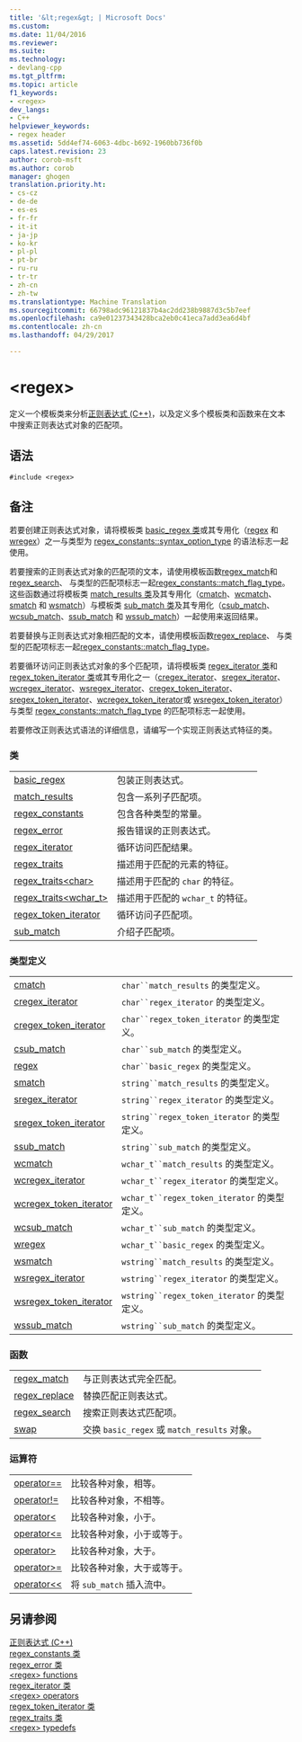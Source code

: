 ```yaml
---
title: '&lt;regex&gt; | Microsoft Docs'
ms.custom: 
ms.date: 11/04/2016
ms.reviewer: 
ms.suite: 
ms.technology:
- devlang-cpp
ms.tgt_pltfrm: 
ms.topic: article
f1_keywords:
- <regex>
dev_langs:
- C++
helpviewer_keywords:
- regex header
ms.assetid: 5dd4ef74-6063-4dbc-b692-1960bb736f0b
caps.latest.revision: 23
author: corob-msft
ms.author: corob
manager: ghogen
translation.priority.ht:
- cs-cz
- de-de
- es-es
- fr-fr
- it-it
- ja-jp
- ko-kr
- pl-pl
- pt-br
- ru-ru
- tr-tr
- zh-cn
- zh-tw
ms.translationtype: Machine Translation
ms.sourcegitcommit: 66798adc96121837b4ac2dd238b9887d3c5b7eef
ms.openlocfilehash: ca9e01237343428bca2eb0c41eca7add3ea6d4bf
ms.contentlocale: zh-cn
ms.lasthandoff: 04/29/2017

---
```

# <a name="ltregexgt"></a>&lt;regex&gt;
定义一个模板类来分析[正则表达式 (C++)](../standard-library/regular-expressions-cpp.md)，以及定义多个模板类和函数来在文本中搜索正则表达式对象的匹配项。  
  
## <a name="syntax"></a>语法  
  
```  
#include <regex>  
```  
  
## <a name="remarks"></a>备注  
 若要创建正则表达式对象，请将模板类 [basic_regex 类](../standard-library/basic-regex-class.md)或其专用化（[regex](../standard-library/regex-typedefs.md#regex) 和[wregex](../standard-library/regex-typedefs.md#wregex)）之一与类型为 [regex_constants::syntax_option_type](../standard-library/regex-constants-class.md#syntax_option_type) 的语法标志一起使用。  
  
 若要搜索的正则表达式对象的匹配项的文本，请使用模板函数[regex_match](../standard-library/regex-functions.md#regex_match)和[regex_search](../standard-library/regex-functions.md#regex_search)、 与类型的匹配项标志一起[regex_constants::match_flag_type](../standard-library/regex-constants-class.md#match_flag_type)。 这些函数通过将模板类 [match_results 类](../standard-library/match-results-class.md)及其专用化（[cmatch](../standard-library/regex-typedefs.md#cmatch)、[wcmatch](../standard-library/regex-typedefs.md#wcmatch)、[smatch](../standard-library/regex-typedefs.md#smatch) 和 [wsmatch](../standard-library/regex-typedefs.md#wsmatch)）与模板类 [sub_match 类](../standard-library/sub-match-class.md)及其专用化（[csub_match](../standard-library/regex-typedefs.md#csub_match)、[wcsub_match](../standard-library/regex-typedefs.md#wcsub_match)、[ssub_match](../standard-library/regex-typedefs.md#ssub_match) 和 [wssub_match](../standard-library/regex-typedefs.md#wssub_match)）一起使用来返回结果。  
  
 若要替换与正则表达式对象相匹配的文本，请使用模板函数[regex_replace](../standard-library/regex-functions.md#regex_replace)、 与类型的匹配项标志一起[regex_constants::match_flag_type](../standard-library/regex-constants-class.md#match_flag_type)。  
  
 若要循环访问正则表达式对象的多个匹配项，请将模板类 [regex_iterator 类](../standard-library/regex-iterator-class.md)和 [regex_token_iterator 类](../standard-library/regex-token-iterator-class.md)或其专用化之一（[cregex_iterator](../standard-library/regex-typedefs.md#cregex_iterator)、[sregex_iterator](../standard-library/regex-typedefs.md#sregex_iterator)、[wcregex_iterator](../standard-library/regex-typedefs.md#wcregex_iterator)、[wsregex_iterator](../standard-library/regex-typedefs.md#wsregex_iterator)、[cregex_token_iterator](../standard-library/regex-typedefs.md#cregex_token_iterator)、[sregex_token_iterator](../standard-library/regex-typedefs.md#sregex_token_iterator)、[wcregex_token_iterator](../standard-library/regex-typedefs.md#wcregex_token_iterator)或 [wsregex_token_iterator](../standard-library/regex-typedefs.md#wsregex_token_iterator)）与类型 [regex_constants::match_flag_type](../standard-library/regex-constants-class.md#match_flag_type) 的匹配项标志一起使用。  
  
 若要修改正则表达式语法的详细信息，请编写一个实现正则表达式特征的类。  
  
### <a name="classes"></a>类  
  
|||  
|-|-|  
|[basic_regex](../standard-library/basic-regex-class.md)|包装正则表达式。|  
|[match_results](../standard-library/match-results-class.md)|包含一系列子匹配项。|  
|[regex_constants](../standard-library/regex-constants-class.md)|包含各种类型的常量。|  
|[regex_error](../standard-library/regex-error-class.md)|报告错误的正则表达式。|  
|[regex_iterator](../standard-library/regex-iterator-class.md)|循环访问匹配结果。|  
|[regex_traits](../standard-library/regex-traits-class.md)|描述用于匹配的元素的特征。|  
|[regex_traits\<char>](../standard-library/regex-traits-char-class.md)|描述用于匹配的 `char` 的特征。|  
|[regex_traits<wchar_t>](../standard-library/regex-traits-wchar-t-class.md)|描述用于匹配的 `wchar_t` 的特征。|  
|[regex_token_iterator](../standard-library/regex-token-iterator-class.md)|循环访问子匹配项。|  
|[sub_match](../standard-library/sub-match-class.md)|介绍子匹配项。|  
  
### <a name="type-definitions"></a>类型定义  
  
|||  
|-|-|  
|[cmatch](../standard-library/regex-typedefs.md#cmatch)|`char``match_results` 的类型定义。|  
|[cregex_iterator](../standard-library/regex-typedefs.md#cregex_iterator)|`char``regex_iterator` 的类型定义。|  
|[cregex_token_iterator](../standard-library/regex-typedefs.md#cregex_token_iterator)|`char``regex_token_iterator` 的类型定义。|  
|[csub_match](../standard-library/regex-typedefs.md#csub_match)|`char``sub_match` 的类型定义。|  
|[regex](../standard-library/regex-typedefs.md#regex)|`char``basic_regex` 的类型定义。|  
|[smatch](../standard-library/regex-typedefs.md#smatch)|`string``match_results` 的类型定义。|  
|[sregex_iterator](../standard-library/regex-typedefs.md#sregex_iterator)|`string``regex_iterator` 的类型定义。|  
|[sregex_token_iterator](../standard-library/regex-typedefs.md#sregex_token_iterator)|`string``regex_token_iterator` 的类型定义。|  
|[ssub_match](../standard-library/regex-typedefs.md#ssub_match)|`string``sub_match` 的类型定义。|  
|[wcmatch](../standard-library/regex-typedefs.md#wcmatch)|`wchar_t``match_results` 的类型定义。|  
|[wcregex_iterator](../standard-library/regex-typedefs.md#wcregex_iterator)|`wchar_t``regex_iterator` 的类型定义。|  
|[wcregex_token_iterator](../standard-library/regex-typedefs.md#wcregex_token_iterator)|`wchar_t``regex_token_iterator` 的类型定义。|  
|[wcsub_match](../standard-library/regex-typedefs.md#wcsub_match)|`wchar_t``sub_match` 的类型定义。|  
|[wregex](../standard-library/regex-typedefs.md#wregex)|`wchar_t``basic_regex` 的类型定义。|  
|[wsmatch](../standard-library/regex-typedefs.md#wsmatch)|`wstring``match_results` 的类型定义。|  
|[wsregex_iterator](../standard-library/regex-typedefs.md#wsregex_iterator)|`wstring``regex_iterator` 的类型定义。|  
|[wsregex_token_iterator](../standard-library/regex-typedefs.md#wsregex_token_iterator)|`wstring``regex_token_iterator` 的类型定义。|  
|[wssub_match](../standard-library/regex-typedefs.md#wssub_match)|`wstring``sub_match` 的类型定义。|  
  
### <a name="functions"></a>函数  
  
|||  
|-|-|  
|[regex_match](../standard-library/regex-functions.md#regex_match)|与正则表达式完全匹配。|  
|[regex_replace](../standard-library/regex-functions.md#regex_replace)|替换匹配正则表达式。|  
|[regex_search](../standard-library/regex-functions.md#regex_search)|搜索正则表达式匹配项。|  
|[swap](../standard-library/regex-functions.md#swap)|交换 `basic_regex` 或 `match_results` 对象。|  
  
### <a name="operators"></a>运算符  
  
|||  
|-|-|  
|[operator==](../standard-library/regex-operators.md#op_eq_eq)|比较各种对象，相等。|  
|[operator!=](../standard-library/regex-operators.md#op_neq)|比较各种对象，不相等。|  
|[operator<](../standard-library/regex-operators.md#op_lt)|比较各种对象，小于。|  
|[operator\<=](../standard-library/regex-operators.md#op_gt_eq)|比较各种对象，小于或等于。|  
|[operator>](../standard-library/regex-operators.md#op_gt)|比较各种对象，大于。|  
|[operator>=](../standard-library/regex-operators.md#op_gt_eq)|比较各种对象，大于或等于。|  
|[operator<<](../standard-library/regex-operators.md#op_lt_lt)|将 `sub_match` 插入流中。|  
  
## <a name="see-also"></a>另请参阅  
[正则表达式 (C++)](../standard-library/regular-expressions-cpp.md)  
[regex_constants 类](../standard-library/regex-constants-class.md)  
[regex_error 类](../standard-library/regex-error-class.md)  
[\<regex> functions](../standard-library/regex-functions.md)  
[regex_iterator 类](../standard-library/regex-iterator-class.md)  
[\<regex> operators](../standard-library/regex-operators.md)  
[regex_token_iterator 类](../standard-library/regex-token-iterator-class.md)  
[regex_traits 类](../standard-library/regex-traits-class.md)  
[\<regex> typedefs](../standard-library/regex-typedefs.md)  




